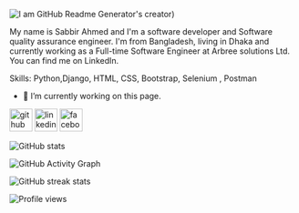 ![I am GitHub Readme Generator's creator](https://arturssmirnovs.github.io/github-profile-readme-generator/images/banner.png))

My name is Sabbir Ahmed and I'm a software developer and Software quality assurance engineer. I'm from Bangladesh, living in Dhaka and currently working as a Full-time Software Engineer at Arbree solutions Ltd. You can find me on LinkedIn.

Skills: Python,Django, HTML, CSS, Bootstrap, Selenium , Postman

- 🔭 I’m currently working on this page. 

[<img src='https://cdn.jsdelivr.net/npm/simple-icons@3.0.1/icons/github.svg' alt='github' height='40'>](https://github.com/sabbir1021)  [<img src='https://cdn.jsdelivr.net/npm/simple-icons@3.0.1/icons/linkedin.svg' alt='linkedin' height='40'>](https://www.linkedin.com/in/sabbir1021/)  [<img src='https://cdn.jsdelivr.net/npm/simple-icons@3.0.1/icons/facebook.svg' alt='facebook' height='40'>](https://www.facebook.com/sabbirahmed.farhan.9)  

![GitHub stats](https://github-readme-stats.vercel.app/api?username=sabbir1021&show_icons=true)  

![GitHub Activity Graph](https://activity-graph.herokuapp.com/graph?username=sabbir1021)  

![GitHub streak stats](https://github-readme-streak-stats.herokuapp.com/?user=sabbir1021)  

![Profile views](https://gpvc.arturio.dev/sabbir1021)  
